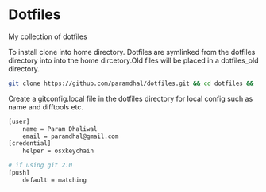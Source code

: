 Dotfiles
========

My collection of dotfiles

To install clone into home directory. Dotfiles are symlinked from the dotfiles directory into into the home dircetory.Old files will be placed in a dotfiles_old directory.

```bash
git clone https://github.com/paramdhal/dotfiles.git && cd dotfiles && ./makesymlinks.sh
```

Create a gitconfig.local file in the dotfiles directory for local config such as name and difftools etc.

```bash
[user]
    name = Param Dhaliwal
    email = paramdhal@gmail.com
[credential]
    helper = osxkeychain

# if using git 2.0
[push]
	default = matching

```
